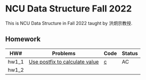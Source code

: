 # NCU Data Structure Fall 2022

This is NCU Data Structure in Fall 2022 taught by 洪炯宗教授.

## Homework

| HW#   | Problems                                                              | Code                                                      | Status |
| ----- | --------------------------------------------------------------------- | --------------------------------------------------------- | ------ |
| hw1_1 | [Use postfix to calculate value](http://140.115.51.40:81/problem/001) | [c](./HW/HW-1/1_1-hw1_1-use_postfix_to_calculate_value.c) | AC     |
| hw1_2 |                                                                       |                                                           |        |
